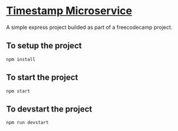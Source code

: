 
# [Timestamp Microservice](https://www.freecodecamp.org/learn/apis-and-microservices/apis-and-microservices-projects/timestamp-microservice)
A simple express project builded as part of a freecodecamp project.
## To setup the project
```npm install```
## To start the project
```npm start```
## To devstart the project
```npm run devstart```

